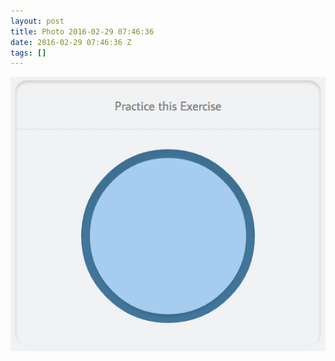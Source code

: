 ```yaml
---
layout: post
title: Photo 2016-02-29 07:46:36
date: 2016-02-29 07:46:36 Z
tags: []
---
```

![](/media/2016/02/140202340749.gif)
